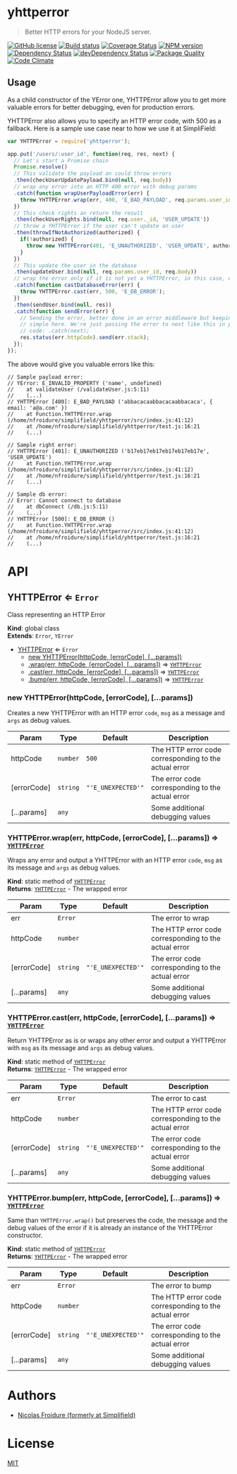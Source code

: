 [//]: # ( )
[//]: # (This file is automatically generated by a `metapak`)
[//]: # (module. Do not change it  except between the)
[//]: # (`content:start/end` flags, your changes would)
[//]: # (be overridden.)
[//]: # ( )
# yhttperror
> Better HTTP errors for your NodeJS server.

[![GitHub license](https://img.shields.io/badge/license-MIT-blue.svg)](https://github.com/nfroidure/yhttperror/blob/master/LICENSE)
[![Build status](https://secure.travis-ci.org/nfroidure/yhttperror.svg)](https://travis-ci.org/nfroidure/yhttperror)
[![Coverage Status](https://coveralls.io/repos/nfroidure/yhttperror/badge.svg?branch=master)](https://coveralls.io/r/nfroidure/yhttperror?branch=master)
[![NPM version](https://badge.fury.io/js/yhttperror.svg)](https://npmjs.org/package/yhttperror)
[![Dependency Status](https://david-dm.org/nfroidure/yhttperror.svg)](https://david-dm.org/nfroidure/yhttperror)
[![devDependency Status](https://david-dm.org/nfroidure/yhttperror/dev-status.svg)](https://david-dm.org/nfroidure/yhttperror#info=devDependencies)
[![Package Quality](http://npm.packagequality.com/shield/yhttperror.svg)](http://packagequality.com/#?package=yhttperror)
[![Code Climate](https://codeclimate.com/github/nfroidure/yhttperror.svg)](https://codeclimate.com/github/nfroidure/yhttperror)


[//]: # (::contents:start)

## Usage

As a child constructor of the YError one, YHTTPError allow you to get more
 valuable errors for better debugging, even for production errors.

YHTTPError also allows you to specify an HTTP error code, with 500 as a fallback.
 Here is a sample use case near to how we use it at SimpliField:

```js
var YHTTPError = require('yhttperror');

app.put('/users/:user_id', function(req, res, next) {
  // Let's start a Promise chain
  Promise.resolve()
  // This validate the payload an could throw errors
  .then(checkUserUpdatePayload.bind(null, req.body))
  // wrap any error into an HTTP 400 error with debug params
  .catch(function wrapUserPayloadError(err) {
    throw YHTTPError.wrap(err, 400, 'E_BAD_PAYLOAD', req.params.user_id, req.body);
  })
  // This check rights an return the result
  .then(checkUserRights.bind(null, req.user._id, 'USER_UPDATE'))
  // throw a YHTTPError if the user can't update an user
  .then(throwIfNotAuthorized(authorized) {
    if(!authorized) {
      throw new YHTTPError(401, 'E_UNAUTHORIZED', 'USER_UPDATE', authorized);
    }
  })
  // This update the user in the database
  .then(updateUser.bind(null, req.params.user_id, req.body))
  // wrap the error only if it is not yet a YHTTPError, in this case, db errors
  .catch(function castDatabaseError(err) {
    throw YHTTPError.cast(err, 500, 'E_DB_ERROR');
  })
  .then(sendUser.bind(null, res))
  .catch(function sendError(err) {
    // Sending the error, better done in an error middleware but keeping things
    // simple here. We're just passing the error to next like this in production
    // code: .catch(next);
    res.status(err.httpCode).send(err.stack);
  });
});
```

The above would give you valuable errors like this:
```
// Sample payload error:
// YError: E_INVALID_PROPERTY ('name', undefined)
//    at validateUser (/validateUser.js:5:11)
//    (...)
// YHTTPError [400]: E_BAD_PAYLOAD ('abbacacaabbacacaabbacaca', { email: 'a@a.com' })
//    at Function.YHTTPError.wrap (/home/nfroidure/simplifield/yhttperror/src/index.js:41:12)
//    at /home/nfroidure/simplifield/yhttperror/test.js:16:21
//    (...)

// Sample right error:
// YHTTPError [401]: E_UNAUTHORIZED ('b17eb17eb17eb17eb17eb17e', 'USER_UPDATE')
//    at Function.YHTTPError.wrap (/home/nfroidure/simplifield/yhttperror/src/index.js:41:12)
//    at /home/nfroidure/simplifield/yhttperror/test.js:16:21
//    (...)

// Sample db error:
// Error: Cannot connect to database
//    at dbConnect (/db.js:5:11)
//    (...)
// YHTTPError [500]: E_DB_ERROR ()
//    at Function.YHTTPError.wrap (/home/nfroidure/simplifield/yhttperror/src/index.js:41:12)
//    at /home/nfroidure/simplifield/yhttperror/test.js:16:21
//    (...)
```

[//]: # (::contents:end)

# API
<a name="YHTTPError"></a>

## YHTTPError ⇐ <code>Error</code>
Class representing an HTTP Error

**Kind**: global class  
**Extends**: <code>Error</code>, <code>YError</code>  

* [YHTTPError](#YHTTPError) ⇐ <code>Error</code>
    * [new YHTTPError(httpCode, [errorCode], [...params])](#new_YHTTPError_new)
    * [.wrap(err, httpCode, [errorCode], [...params])](#YHTTPError.wrap) ⇒ [<code>YHTTPError</code>](#YHTTPError)
    * [.cast(err, httpCode, [errorCode], [...params])](#YHTTPError.cast) ⇒ [<code>YHTTPError</code>](#YHTTPError)
    * [.bump(err, httpCode, [errorCode], [...params])](#YHTTPError.bump) ⇒ [<code>YHTTPError</code>](#YHTTPError)

<a name="new_YHTTPError_new"></a>

### new YHTTPError(httpCode, [errorCode], [...params])
Creates a new YHTTPError with an HTTP error `code`, `msg`
 as a message and `args` as debug values.


| Param | Type | Default | Description |
| --- | --- | --- | --- |
| httpCode | <code>number</code> | <code>500</code> | The HTTP error code corresponding to the actual error |
| [errorCode] | <code>string</code> | <code>&quot;&#x27;E_UNEXPECTED&#x27;&quot;</code> | The error code corresponding to the actual error |
| [...params] | <code>any</code> |  | Some additional debugging values |

<a name="YHTTPError.wrap"></a>

### YHTTPError.wrap(err, httpCode, [errorCode], [...params]) ⇒ [<code>YHTTPError</code>](#YHTTPError)
Wraps any error and output a YHTTPError with an HTTP error
 `code`, `msg` as its message and `args` as debug values.

**Kind**: static method of [<code>YHTTPError</code>](#YHTTPError)  
**Returns**: [<code>YHTTPError</code>](#YHTTPError) - The wrapped error  

| Param | Type | Default | Description |
| --- | --- | --- | --- |
| err | <code>Error</code> |  | The error to wrap |
| httpCode | <code>number</code> |  | The HTTP error code corresponding to the actual error |
| [errorCode] | <code>string</code> | <code>&quot;&#x27;E_UNEXPECTED&#x27;&quot;</code> | The error code corresponding to the actual error |
| [...params] | <code>any</code> |  | Some additional debugging values |

<a name="YHTTPError.cast"></a>

### YHTTPError.cast(err, httpCode, [errorCode], [...params]) ⇒ [<code>YHTTPError</code>](#YHTTPError)
Return YHTTPError as is or wraps any other error and output
 a YHTTPError with `msg` as its message and `args` as debug values.

**Kind**: static method of [<code>YHTTPError</code>](#YHTTPError)  
**Returns**: [<code>YHTTPError</code>](#YHTTPError) - The wrapped error  

| Param | Type | Default | Description |
| --- | --- | --- | --- |
| err | <code>Error</code> |  | The error to cast |
| httpCode | <code>number</code> |  | The HTTP error code corresponding to the actual error |
| [errorCode] | <code>string</code> | <code>&quot;&#x27;E_UNEXPECTED&#x27;&quot;</code> | The error code corresponding to the actual error |
| [...params] | <code>any</code> |  | Some additional debugging values |

<a name="YHTTPError.bump"></a>

### YHTTPError.bump(err, httpCode, [errorCode], [...params]) ⇒ [<code>YHTTPError</code>](#YHTTPError)
Same than `YHTTPError.wrap()` but preserves the code,
 the message and the debug values of the error if it is
 already an instance of the YHTTPError constructor.

**Kind**: static method of [<code>YHTTPError</code>](#YHTTPError)  
**Returns**: [<code>YHTTPError</code>](#YHTTPError) - The wrapped error  

| Param | Type | Default | Description |
| --- | --- | --- | --- |
| err | <code>Error</code> |  | The error to bump |
| httpCode | <code>number</code> |  | The HTTP error code corresponding to the actual error |
| [errorCode] | <code>string</code> | <code>&quot;&#x27;E_UNEXPECTED&#x27;&quot;</code> | The error code corresponding to the actual error |
| [...params] | <code>any</code> |  | Some additional debugging values |


# Authors
- [Nicolas Froidure (formerly at Simplifield)](http://insertafter.com/en/index.html)

# License
[MIT](https://github.com/nfroidure/yhttperror/blob/master/LICENSE)
